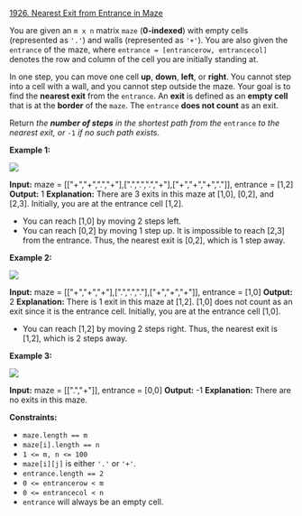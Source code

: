 [1926. Nearest Exit from Entrance in Maze](https://leetcode.com/problems/nearest-exit-from-entrance-in-maze/)

You are given an `m x n` matrix `maze` (**0-indexed**) with empty cells (represented as `'.'`) and walls (represented as `'+'`). You are also given the `entrance` of the maze, where `entrance = [entrancerow, entrancecol]` denotes the row and column of the cell you are initially standing at.

In one step, you can move one cell **up**, **down**, **left**, or **right**. You cannot step into a cell with a wall, and you cannot step outside the maze. Your goal is to find the **nearest exit** from the `entrance`. An **exit** is defined as an **empty cell** that is at the **border** of the `maze`. The `entrance` **does not count** as an exit.

Return _the **number of steps** in the shortest path from the_ `entrance` _to the nearest exit, or_ `-1` _if no such path exists_.

**Example 1:**

![](https://assets.leetcode.com/uploads/2021/06/04/nearest1-grid.jpg)

**Input:** maze = \[\["+","+",".","+"\],\[".",".",".","+"\],\["+","+","+","."\]\], entrance = \[1,2\]
**Output:** 1
**Explanation:** There are 3 exits in this maze at \[1,0\], \[0,2\], and \[2,3\].
Initially, you are at the entrance cell \[1,2\].
- You can reach \[1,0\] by moving 2 steps left.
- You can reach \[0,2\] by moving 1 step up.
It is impossible to reach \[2,3\] from the entrance.
Thus, the nearest exit is \[0,2\], which is 1 step away.

**Example 2:**

![](https://assets.leetcode.com/uploads/2021/06/04/nearesr2-grid.jpg)

**Input:** maze = \[\["+","+","+"\],\[".",".","."\],\["+","+","+"\]\], entrance = \[1,0\]
**Output:** 2
**Explanation:** There is 1 exit in this maze at \[1,2\].
\[1,0\] does not count as an exit since it is the entrance cell.
Initially, you are at the entrance cell \[1,0\].
- You can reach \[1,2\] by moving 2 steps right.
Thus, the nearest exit is \[1,2\], which is 2 steps away.

**Example 3:**

![](https://assets.leetcode.com/uploads/2021/06/04/nearest3-grid.jpg)

**Input:** maze = \[\[".","+"\]\], entrance = \[0,0\]
**Output:** -1
**Explanation:** There are no exits in this maze.

**Constraints:**

- `maze.length == m`
- `maze[i].length == n`
- `1 <= m, n <= 100`
- `maze[i][j]` is either `'.'` or `'+'`.
- `entrance.length == 2`
- `0 <= entrancerow < m`
- `0 <= entrancecol < n`
- `entrance` will always be an empty cell.
